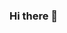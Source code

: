 ### Hi there 👋

<!--
**BlaqWidow/BlaqWidow** is a ✨ _special_ ✨ repository because its `README.md` (this file) appears on your GitHub profile.

Here are some ideas to get you started:

- 🔭 I’m currently working on github
- 🌱 I’m currently learning politics
- 👯 I’m looking to collaborate on coding
- 🤔 I’m looking for help with coding and understanding coding space
- 💬 Ask me about what i understand 
- 📫 How to reach me: on discord and by emai
- 😄 Pronouns: outspoken and open
- ⚡ Fun fact: enjoy watching documentories and planting
-->
